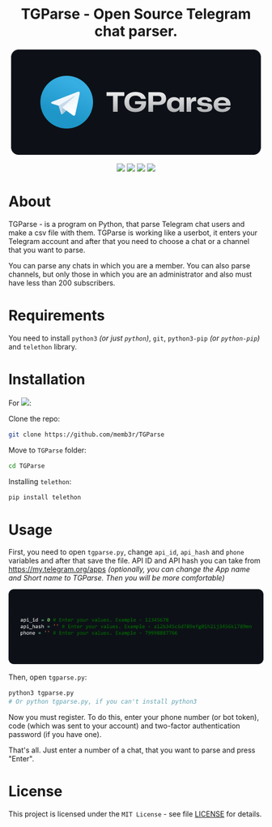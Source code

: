 <h1 align="center">
  TGParse - Open Source Telegram chat parser.
</h1>

<p align="center">
  <img src="tgparselogo.png">
</p>

<p align="center">
   <img src="https://img.shields.io/badge/version-1.0.0-green"> <img src="https://img.shields.io/badge/lang-python-blue?logo=python"> <img src="https://img.shields.io/badge/plat-linux-red?logo=linux"> <img src="https://img.shields.io/badge/license-MIT-green">
</p>

# About

TGParse - is a program on Python, that parse Telegram chat users and make a csv file with them. TGParse is working like a userbot, it enters your Telegram account and after that you need to choose a chat or a channel that you want to parse.

You can parse any chats in which you are a member. You can also parse channels, but only those in which you are an administrator and also must have less than 200 subscribers.

# Requirements

You need to install <code>python3</code> <i>(or just <code>python</code>)</i>, <code>git</code>, <code>python3-pip</code> <i>(or <code>python-pip</code>)</i> and <code>telethon</code> library.

# Installation

For <img src="https://img.shields.io/badge/linux-grey?logo=linux">:

Clone the repo:

```bash
git clone https://github.com/memb3r/TGParse
```

Move to <code>TGParse</code> folder:

```bash
cd TGParse
```

Installing <code>telethon</code>:

```bash
pip install telethon
```

# Usage

First, you need to open <code>tgparse.py</code>, change <code>api_id</code>, <code>api_hash</code> and <code>phone</code> variables and after that save the file. API ID and API hash you can take from https://my.telegram.org/apps <i>(optionally, you can change the App name and Short name to TGParse. Then you will be more comfortable)</i>

<p>
  <img src='tgparse1.png'>
</p>

Then, open <code>tgparse.py</code>:

```bash
python3 tgparse.py
# Or python tgparse.py, if you can't install python3
```

Now you must register. To do this, enter your phone number (or bot token), code (which was sent to your account) and two-factor authentication password (if you have one).

That's all. Just enter a number of a chat, that you want to parse and press "Enter".

# License

This project is licensed under the <code>MIT License</code> - see file [LICENSE](LICENSE) for details.

